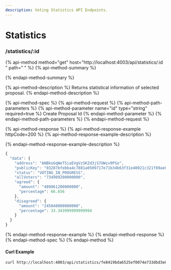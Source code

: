 ```yaml
---
description: Voting Statistics API Endpoints.
---
```


# Statistics

### /statistics/:id

{% api-method method="get" host="http://localhost:4003/api/statistics/:id " path=" " %}
{% api-method-summary %}

{% endapi-method-summary %}

{% api-method-description %}
Returns statistical information of selected proposal.
{% endapi-method-description %}

{% api-method-spec %}
{% api-method-request %}
{% api-method-path-parameters %}
{% api-method-parameter name="id" type="string" required=true %}
Create Proposal Id
{% endapi-method-parameter %}
{% endapi-method-path-parameters %}
{% endapi-method-request %}

{% api-method-response %}
{% api-method-response-example httpCode=200 %}
{% api-method-response-example-description %}

{% endapi-method-response-example-description %}

```javascript
{
  "data": {
    "address": "ANBkoGqWeTSiaEVgVzSKZd3jS7UWzv9PSo",
    "publicKey": "03287bfebba4c7881a0509717e71b34b63f31e40021c321f89ae04f84be6d6ac37",
    "status": "VOTING_IN_PROGRESS",
    "allVoters": "734909200000000",
    "agreed": {
      "amount": "489861200000000",
      "percentage": 66.656
    },
    "disagreed": {
      "amount": "245048000000000",
      "percentage": 33.343999999999994
    }
  }
}
```
{% endapi-method-response-example %}
{% endapi-method-response %}
{% endapi-method-spec %}
{% endapi-method %}

#### Curl Example

```bash
curl http://localhost:4003/api/statistics/fe8419bda6525ef0074e733dbd3e8b671267c6c8d51b025fd7ae0812947cec30
```

